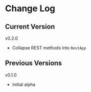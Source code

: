 # Change Log

## Current Version

v0.2.0

- Collapse REST methods into `RestApp`

## Previous Versions

v0.1.0

- Initial alpha

